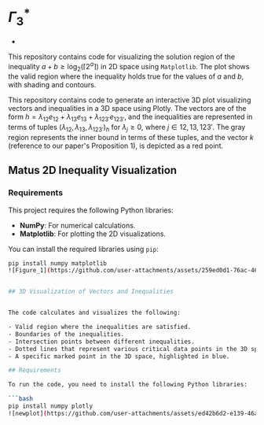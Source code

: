 # $\Gamma_3^*$
- 
This repository contains code for visualizing the solution region of the inequality $a + b \geq \log_2(\lceil 2^a \rceil)$ in 2D space using `Matplotlib`. The plot shows the valid region where the inequality holds true for the values of $a$ and $b$, with shading and contours.

This repository contains code to generate an interactive 3D plot visualizing vectors and inequalities in a 3D space using Plotly. The vectors are of the form $h = \lambda_{12}e_{12} + \lambda_{13}e_{13} + \lambda_{123'}e_{123'}$, and the inequalities are represented in terms of tuples $(\lambda_{12}, \lambda_{13}, \lambda_{123'})_h$ for $\lambda_j \geq 0$, where $j \in {12, 13, 123'}$. The gray region represents the inner bound in terms of these tuples, and the vector $k$ (reference to our paper's Proposition 1), is depicted as a red point.

## Matus 2D Inequality Visualization


### Requirements

This project requires the following Python libraries:

- **NumPy**: For numerical calculations.
- **Matplotlib**: For plotting the 2D visualizations.

You can install the required libraries using `pip`:

```bash
pip install numpy matplotlib
![Figure_1](https://github.com/user-attachments/assets/259ed0d1-76ac-46db-987f-e59e6b2309a3)


## 3D Visualization of Vectors and Inequalities


The code calculates and visualizes the following:

- Valid region where the inequalities are satisfied.
- Boundaries of the inequalities.
- Intersection points between different inequalities.
- Dotted lines that represent various critical data points in the 3D space.
- A specific marked point in the 3D space, highlighted in blue.

## Requirements

To run the code, you need to install the following Python libraries:

```bash
pip install numpy plotly
![newplot](https://github.com/user-attachments/assets/ed42b6d2-e139-46a5-8c1e-fbc3071772fa)



